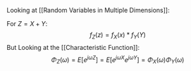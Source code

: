 Looking at [[Random Variables in Multiple Dimensions]]:

For $Z=X+Y$:$$f_Z(z)=f_X(x)*f_Y(Y)$$But Looking at the [[Characteristic Function]]:
$$\Phi_Z(\omega)=E[e^{j\omega Z}]=E[e^{j\omega X}e^{j\omega Y}]=\Phi_X(\omega)\Phi_Y(\omega)$$
